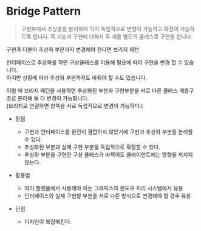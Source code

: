 # Bridge Pattern

> 구현부에서 추상층을 분리하여 각자 독립적으로 변형이 가능하고 확장이 가능하도록 합니다. 즉 기능과 구현에 대해서 두 개를 별도의 클래스로 구현을 합니다.

구현과 더불어 추상화 부분까지 변경해야 한다면 브리지 패턴

인터페이스로 추상화를 하면 구상클래스를 이용해 필요에 따라 구현을 변경 할 수 있습니다.<br>
하지만 상황에 따라 추상화 부분까지도 바꿔야 할 수도 있습니다.

이럴 때 브리지 패턴을 사용하면 추상화된 부분과 구현부분을 서로 다른 클래스 계층구조로 분리해 둘 다 변경이 가능합니다.
<br>(브리지로 연결하면 양쪽을 서로 독립적으로 변경이 가능하다.)

- 장점
    - 구현과 인터페이스를 완전히 결합하지 않았기에 구현과 추상화 부분을 분리할 수 있다.
    - 추상화된 부분과 실제 구현 부분을 독립적으로 확장할 수 있다.
    - 추상화 부분을 구현한 구상 클래스가 바뀌어도 클라이언트에는 영향을 끼치지 않는다.


- 활용법
    - 여러 플랫폼에서 사용해야 하는 그래픽스와 윈도우 처리 시스템에서 유용
    - 인터페이스와 실제 구현할 부분을 서로 다른 방식으로 변경해야 할 경우 유용


- 단점
    - 디자인이 복잡해진다.